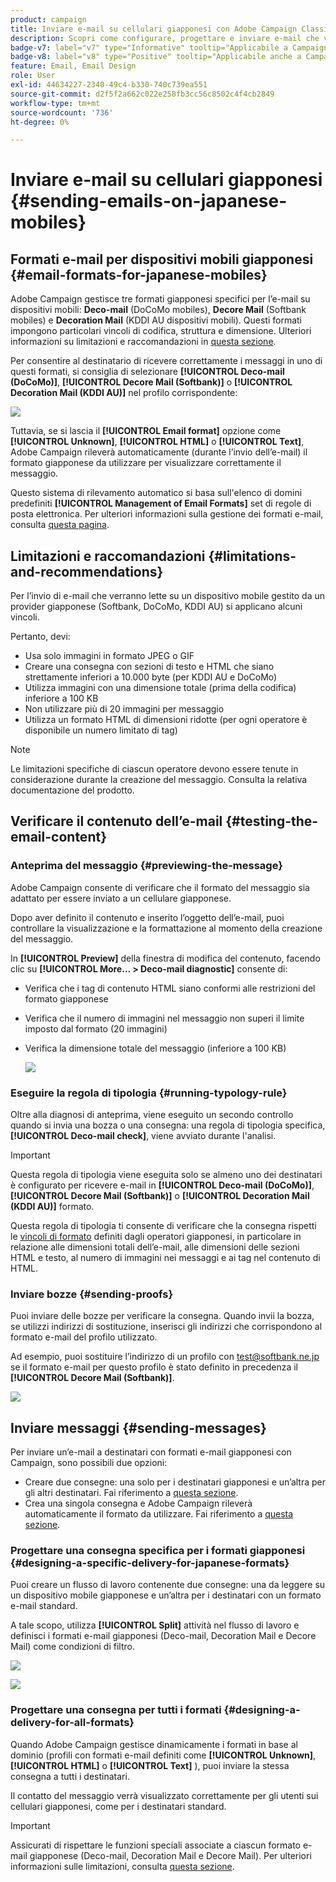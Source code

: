 ```yaml
---
product: campaign
title: Inviare e-mail su cellulari giapponesi con Adobe Campaign Classic
description: Scopri come configurare, progettare e inviare e-mail che verranno lette su un dispositivo mobile giapponese
badge-v7: label="v7" type="Informative" tooltip="Applicabile a Campaign Classic v7"
badge-v8: label="v8" type="Positive" tooltip="Applicabile anche a Campaign v8"
feature: Email, Email Design
role: User
exl-id: 44634227-2340-49c4-b330-740c739ea551
source-git-commit: d2f5f2a662c022e258fb3cc56c8502c4f4cb2849
workflow-type: tm+mt
source-wordcount: '736'
ht-degree: 0%

---
```


# Inviare e-mail su cellulari giapponesi {#sending-emails-on-japanese-mobiles}

## Formati e-mail per dispositivi mobili giapponesi {#email-formats-for-japanese-mobiles}

Adobe Campaign gestisce tre formati giapponesi specifici per l’e-mail su dispositivi mobili: **Deco-mail** (DoCoMo mobiles), **Decore Mail** (Softbank mobiles) e **Decoration Mail** (KDDI AU dispositivi mobili). Questi formati impongono particolari vincoli di codifica, struttura e dimensione. Ulteriori informazioni su limitazioni e raccomandazioni in [questa sezione](#limitations-and-recommendations).

Per consentire al destinatario di ricevere correttamente i messaggi in uno di questi formati, si consiglia di selezionare **[!UICONTROL Deco-mail (DoCoMo)]**, **[!UICONTROL Decore Mail (Softbank)]** o **[!UICONTROL Decoration Mail (KDDI AU)]** nel profilo corrispondente:

![](assets/deco-mail_03.png)

Tuttavia, se si lascia il **[!UICONTROL Email format]** opzione come **[!UICONTROL Unknown]**, **[!UICONTROL HTML]** o **[!UICONTROL Text]**, Adobe Campaign rileverà automaticamente (durante l’invio dell’e-mail) il formato giapponese da utilizzare per visualizzare correttamente il messaggio.

Questo sistema di rilevamento automatico si basa sull&#39;elenco di domini predefiniti **[!UICONTROL Management of Email Formats]** set di regole di posta elettronica. Per ulteriori informazioni sulla gestione dei formati e-mail, consulta [questa pagina](../../installation/using/email-deliverability.md#managing-email-formats).

## Limitazioni e raccomandazioni {#limitations-and-recommendations}

Per l’invio di e-mail che verranno lette su un dispositivo mobile gestito da un provider giapponese (Softbank, DoCoMo, KDDI AU) si applicano alcuni vincoli.

Pertanto, devi:

* Usa solo immagini in formato JPEG o GIF
* Creare una consegna con sezioni di testo e HTML che siano strettamente inferiori a 10.000 byte (per KDDI AU e DoCoMo)
* Utilizza immagini con una dimensione totale (prima della codifica) inferiore a 100 KB
* Non utilizzare più di 20 immagini per messaggio
* Utilizza un formato HTML di dimensioni ridotte (per ogni operatore è disponibile un numero limitato di tag)

>[!NOTE]
>
>Le limitazioni specifiche di ciascun operatore devono essere tenute in considerazione durante la creazione del messaggio. Consulta la relativa documentazione del prodotto.


## Verificare il contenuto dell’e-mail {#testing-the-email-content}

### Anteprima del messaggio {#previewing-the-message}

Adobe Campaign consente di verificare che il formato del messaggio sia adattato per essere inviato a un cellulare giapponese.

Dopo aver definito il contenuto e inserito l’oggetto dell’e-mail, puoi controllare la visualizzazione e la formattazione al momento della creazione del messaggio.

In **[!UICONTROL Preview]** della finestra di modifica del contenuto, facendo clic su **[!UICONTROL More... > Deco-mail diagnostic]** consente di:

* Verifica che i tag di contenuto HTML siano conformi alle restrizioni del formato giapponese
* Verifica che il numero di immagini nel messaggio non superi il limite imposto dal formato (20 immagini)
* Verifica la dimensione totale del messaggio (inferiore a 100 KB)

  ![](assets/deco-mail_06.png)

### Eseguire la regola di tipologia {#running-typology-rule}

Oltre alla diagnosi di anteprima, viene eseguito un secondo controllo quando si invia una bozza o una consegna: una regola di tipologia specifica, **[!UICONTROL Deco-mail check]**, viene avviato durante l&#39;analisi.

>[!IMPORTANT]
>
>Questa regola di tipologia viene eseguita solo se almeno uno dei destinatari è configurato per ricevere e-mail in **[!UICONTROL Deco-mail (DoCoMo)]**, **[!UICONTROL Decore Mail (Softbank)]** o **[!UICONTROL Decoration Mail (KDDI AU)]** formato.

Questa regola di tipologia ti consente di verificare che la consegna rispetti le [vincoli di formato](#limitations-and-recommendations) definiti dagli operatori giapponesi, in particolare in relazione alle dimensioni totali dell’e-mail, alle dimensioni delle sezioni HTML e testo, al numero di immagini nei messaggi e ai tag nel contenuto di HTML.

### Inviare bozze {#sending-proofs}

Puoi inviare delle bozze per verificare la consegna. Quando invii la bozza, se utilizzi indirizzi di sostituzione, inserisci gli indirizzi che corrispondono al formato e-mail del profilo utilizzato.

Ad esempio, puoi sostituire l’indirizzo di un profilo con test@softbank.ne.jp se il formato e-mail per questo profilo è stato definito in precedenza il **[!UICONTROL Decore Mail (Softbank)]**.

![](assets/deco-mail_05.png)

## Inviare messaggi {#sending-messages}

Per inviare un’e-mail a destinatari con formati e-mail giapponesi con Campaign, sono possibili due opzioni:

* Creare due consegne: una solo per i destinatari giapponesi e un’altra per gli altri destinatari. Fai riferimento a [questa sezione](#designing-a-specific-delivery-for-japanese-formats).
* Crea una singola consegna e Adobe Campaign rileverà automaticamente il formato da utilizzare. Fai riferimento a [questa sezione](#designing-a-delivery-for-all-formats).

### Progettare una consegna specifica per i formati giapponesi {#designing-a-specific-delivery-for-japanese-formats}

Puoi creare un flusso di lavoro contenente due consegne: una da leggere su un dispositivo mobile giapponese e un’altra per i destinatari con un formato e-mail standard.

A tale scopo, utilizza **[!UICONTROL Split]** attività nel flusso di lavoro e definisci i formati e-mail giapponesi (Deco-mail, Decoration Mail e Decore Mail) come condizioni di filtro.

![](assets/deco-mail_08.png)

![](assets/deco-mail_07.png)

### Progettare una consegna per tutti i formati {#designing-a-delivery-for-all-formats}

Quando Adobe Campaign gestisce dinamicamente i formati in base al dominio (profili con formati e-mail definiti come **[!UICONTROL Unknown]**, **[!UICONTROL HTML]** o **[!UICONTROL Text]** ), puoi inviare la stessa consegna a tutti i destinatari.

Il contatto del messaggio verrà visualizzato correttamente per gli utenti sui cellulari giapponesi, come per i destinatari standard.

>[!IMPORTANT]
>
>Assicurati di rispettare le funzioni speciali associate a ciascun formato e-mail giapponese (Deco-mail, Decoration Mail e Decore Mail). Per ulteriori informazioni sulle limitazioni, consulta [questa sezione](#limitations-and-recommendations).
